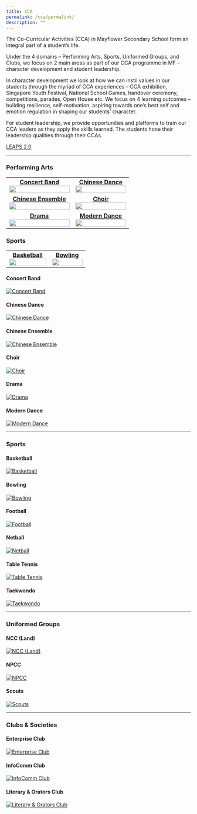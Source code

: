 ```yaml
---
title: CCA
permalink: /cca/permalink/
description: ""
---
```

The Co-Curricular Activities (CCA) in Mayflower Secondary School form an integral part of a student’s life.

Under the 4 domains – Performing Arts, Sports, Uniformed Groups, and Clubs, we focus on 2 main areas as part of our CCA programme in MF – character development and student leadership.

In character development we look at how we can instil values in our students through the myriad of CCA experiences – CCA exhibition, Singapore Youth Festival, National School Games, handover ceremony, competitions, parades, Open House etc. We focus on 4 learning outcomes – building resilience, self-motivation, aspiring towards one’s best self and emotion regulation in shaping our students’ character.

For student leadership, we provide opportunities and platforms to train our CCA leaders as they apply the skills learned. The students hone their leadership qualities through their CCAs.

[LEAPS 2.0](/files/LEAPS%202-0.pdf)

-----------------


### Performing Arts

|  |  |
| :---: | :---: |
| [**Concert Band**<img src="/images/CCA%20thumbnails/thumbnail_band.jpg" style="width:100%;">](/cca/Performing-Arts/concert-band/permalink/) | [**Chinese Dance**<img src="/images/CCA%20thumbnails/thumbnail_ChineseDance.jpg" style="width:100%;">](/cca/Performing-Arts/chinese-dance/permalink/) |
| [**Chinese Ensemble**<img src="/images/CCA%20thumbnails/thumbnail_ChineseOrchestra2018.jpg" style="width:100%;">](/cca/Performing-Arts/chinese-ensemble/permalink/) | [**Choir**<img src="/images/CCA%20thumbnails/thumbnail_choir_2019-syf.jpg" style="width:100%;">](/cca/Performing-Arts/choir/permalink/) |
| [**Drama**<img src="/images/CCA%20thumbnails/thumbnail_drama.jpg" style="width:100%;">](/cca/Performing-Arts/drama/permalink/) | [**Modern Dance**<img src="/images/CCA%20thumbnails/thumbnail_moderndance.jpg" style="width:100%;">](/cca/Performing-Arts/modern-dance/permalink/) |


### Sports

|  |  |
| :---: | :---: |
| [**Basketball**<img src="/images/CCA%20thumbnails/thumbnail_basketball3.jpg" style="width:100%;">](/cca/Sports/basketball/permalink/) | [**Bowling**<img src="/images/CCA%20thumbnails/thumbnail_bowling.jpg" style="width:100%;">](/cca/Sports/bowling/permalink/) |


#### Concert Band
[![Concert Band](/images/CCA%20thumbnails/thumbnail_band.jpg)](/cca/Performing-Arts/concert-band/permalink/)

#### Chinese Dance
[![Chinese Dance](/images/CCA%20thumbnails/thumbnail_ChineseDance.jpg)](/cca/Performing-Arts/chinese-dance/permalink/)

#### Chinese Ensemble
[![Chinese Ensemble](/images/CCA%20thumbnails/thumbnail_ChineseOrchestra2018.jpg)](/cca/Performing-Arts/chinese-ensemble/permalink/)

#### Choir
[![Choir](/images/CCA%20thumbnails/thumbnail_choir_2019-syf.jpg)](/cca/Performing-Arts/choir/permalink/)

#### Drama
[![Drama](/images/CCA%20thumbnails/thumbnail_drama.jpg)](/cca/Performing-Arts/drama/permalink/)

#### Modern Dance
[![Modern Dance](/images/CCA%20thumbnails/thumbnail_moderndance.jpg)](/cca/Performing-Arts/modern-dance/permalink/)

_________
### Sports

#### Basketball
[![Basketball](/images/CCA%20thumbnails/thumbnail_basketball.jpg)](/cca/Sports/basketball/permalink/)

#### Bowling
[![Bowling](/images/CCA%20thumbnails/thumbnail_bowling.jpg)](/cca/Sports/bowling/permalink/)

#### Football
[![Football](/images/CCA%20thumbnails/thumbnail_football.jpg)](/cca/Sports/football/permalink/)

#### Netball
[![Netball](/images/CCA%20thumbnails/thumbnail_netball.jpg)](/cca/Sports/netball/permalink/)

#### Table Tennis
[![Table Tennis](/images/CCA%20thumbnails/thumbnail_tabletennis.jpg)](/cca/Sports/table-tennis/permalink/)

#### Taekwondo
[![Taekwondo](/images/CCA%20thumbnails/thumbnail_taekwondo.jpg)](/cca/Sports/taekwondo/permalink/)

_________
### Uniformed Groups

#### NCC (Land)
[![NCC (Land)](/images/CCA%20thumbnails/thumbnail_ncc.jpg)](/cca/Uniformed-Groups/ncc-land/permalink/)

#### NPCC
[![NPCC](/images/CCA%20thumbnails/thumbnail_npcc.jpg)](/cca/Uniformed-Groups/npcc/permalink/)

#### Scouts
[![Scouts](/images/CCA%20thumbnails/thumbnail_scouts.jpg)](/cca/Uniformed-Groups/scouts/permalink/)

------

### Clubs & Societies 
#### Enterprise Club
[![Enterprise Club](/images/CCA%20thumbnails/thumbnail_enterprise.jpg)](/cca/Clubs/enterprise-club/permalink/)

#### InfoComm Club
[![InfoComm Club](/images/CCA%20thumbnails/thumbnail_info_comm.jpg)](/cca/Clubs/infocomm-club/permalink/)

#### Literary & Orators  Club
[![Literary & Orators Club](/images/CCA%20thumbnails/thumbnail_lno.jpg)](/cca/Clubs/literary-and-orators-club/permalink/)
